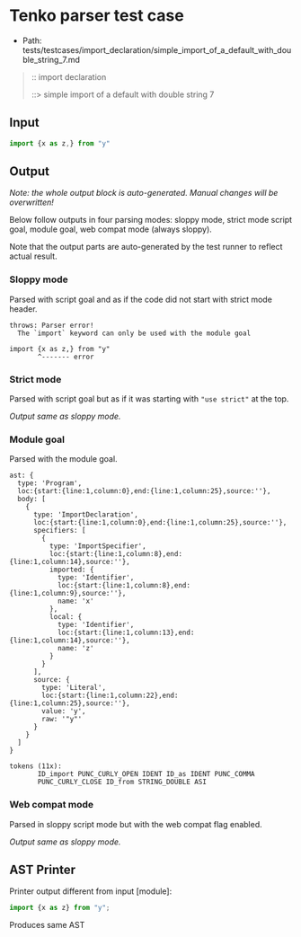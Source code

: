 # Tenko parser test case

- Path: tests/testcases/import_declaration/simple_import_of_a_default_with_double_string_7.md

> :: import declaration
>
> ::> simple import of a default with double string 7

## Input

`````js
import {x as z,} from "y"
`````

## Output

_Note: the whole output block is auto-generated. Manual changes will be overwritten!_

Below follow outputs in four parsing modes: sloppy mode, strict mode script goal, module goal, web compat mode (always sloppy).

Note that the output parts are auto-generated by the test runner to reflect actual result.

### Sloppy mode

Parsed with script goal and as if the code did not start with strict mode header.

`````
throws: Parser error!
  The `import` keyword can only be used with the module goal

import {x as z,} from "y"
       ^------- error
`````

### Strict mode

Parsed with script goal but as if it was starting with `"use strict"` at the top.

_Output same as sloppy mode._

### Module goal

Parsed with the module goal.

`````
ast: {
  type: 'Program',
  loc:{start:{line:1,column:0},end:{line:1,column:25},source:''},
  body: [
    {
      type: 'ImportDeclaration',
      loc:{start:{line:1,column:0},end:{line:1,column:25},source:''},
      specifiers: [
        {
          type: 'ImportSpecifier',
          loc:{start:{line:1,column:8},end:{line:1,column:14},source:''},
          imported: {
            type: 'Identifier',
            loc:{start:{line:1,column:8},end:{line:1,column:9},source:''},
            name: 'x'
          },
          local: {
            type: 'Identifier',
            loc:{start:{line:1,column:13},end:{line:1,column:14},source:''},
            name: 'z'
          }
        }
      ],
      source: {
        type: 'Literal',
        loc:{start:{line:1,column:22},end:{line:1,column:25},source:''},
        value: 'y',
        raw: '"y"'
      }
    }
  ]
}

tokens (11x):
       ID_import PUNC_CURLY_OPEN IDENT ID_as IDENT PUNC_COMMA
       PUNC_CURLY_CLOSE ID_from STRING_DOUBLE ASI
`````


### Web compat mode

Parsed in sloppy script mode but with the web compat flag enabled.

_Output same as sloppy mode._

## AST Printer

Printer output different from input [module]:

````js
import {x as z} from "y";
````

Produces same AST
